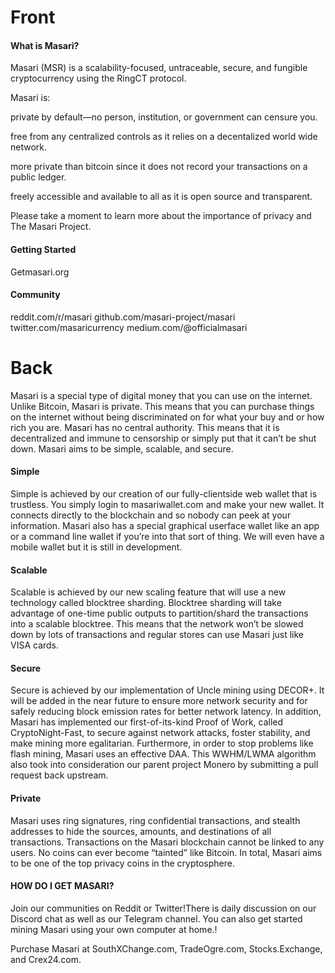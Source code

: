 # Front

#### What is Masari?

Masari (MSR) is a scalability-focused, untraceable, secure, and fungible cryptocurrency using the RingCT protocol.

Masari is:

private by default—no person, institution, or government can censure you. 

free from any centralized controls as it relies on a decentalized world wide network. 

more private than bitcoin since it does not record your transactions on a public ledger. 

freely accessible and available to all as it is open source and transparent. 

Please take a moment to learn more about the importance of privacy and The Masari Project. 

#### Getting Started

Getmasari.org

#### Community

reddit.com/r/masari
github.com/masari-project/masari
twitter.com/masaricurrency
medium.com/@officialmasari

# Back

Masari is a special type of digital money that you can use on the internet. Unlike Bitcoin, Masari is private. This means that you can purchase things on the internet without being discriminated on for what your buy and or how rich you are. Masari has no central authority. This means that it is decentralized and immune to censorship or simply put that it can’t be shut down. Masari aims to be simple, scalable, and secure.

#### Simple

Simple is achieved by our creation of our fully-clientside web wallet that is trustless. You simply login to masariwallet.com and make your new wallet. It connects directly to the blockchain and so nobody can peek  at your information. Masari also has a special graphical userface wallet like an app or a command line wallet if you’re into that sort of thing. We will even have a mobile wallet but it is still in development. 

#### Scalable

Scalable is achieved by our new scaling feature that will use a new technology called blocktree sharding.  Blocktree sharding will take advantage of one-time public outputs to partition/shard the transactions into a scalable blocktree. This means that the network won’t be slowed down by lots of transactions and regular stores can use Masari just like VISA cards. 

#### Secure

Secure is achieved by our implementation of Uncle mining using DECOR+. It will be added in the near future to ensure more network security and for safely reducing block emission rates for better network latency. In addition, Masari has implemented our first-of-its-kind Proof of Work, called CryptoNight-Fast, to secure against network attacks, foster stability, and make mining more egalitarian. Furthermore, in order to stop problems like flash mining, Masari uses an effective DAA. This WWHM/LWMA algorithm also took into consideration our parent project Monero by submitting a pull request back upstream. 

#### Private

Masari uses ring signatures, ring confidential transactions, and stealth addresses to hide the sources, amounts, and destinations of all transactions. Transactions on the Masari blockchain cannot be linked to any users. No coins can ever become “tainted” like Bitcoin. 
In total, Masari aims to be one of the top privacy coins in the cryptosphere.

#### HOW DO I GET MASARI?

Join our communities on Reddit or Twitter!There is daily discussion on our Discord chat as well as our Telegram channel. You can also get started mining Masari using your own computer at home.!

Purchase Masari at SouthXChange.com, TradeOgre.com, Stocks.Exchange, and Crex24.com.

